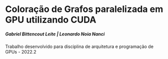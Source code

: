# Coloração de Grafos paralelizada em GPU utilizando CUDA

##### Gabriel Bittencout Leite | Leonardo Noia Nanci

Trabalho desenvolvido para disciplina de arquitetura e programação de GPUs - 2022.2
